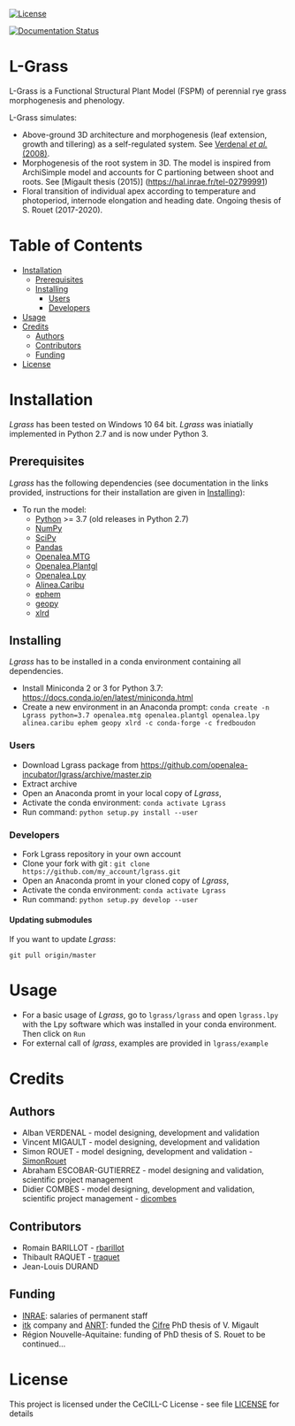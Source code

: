 [![License](https://img.shields.io/badge/license-CeCILL--C-blue )](https://img.shields.io/badge/license-CeCILL--C-blue )

[![Documentation Status](https://readthedocs.org/projects/lgrass/badge/?version=latest)](https://lgrass.readthedocs.io/en/latest/?badge=latest)

# L-Grass
L-Grass is a Functional Structural Plant Model (FSPM) of perennial rye grass morphogenesis and phenology.

L-Grass simulates:
* Above-ground 3D architecture and morphogenesis (leaf extension, growth and tillering) as a self-regulated system. See [Verdenal *et al.* (2008)](https://doi.org/10.1071/FP08050).
* Morphogenesis of the root system in 3D. The model is inspired from ArchiSimple model and accounts for C partioning between shoot and roots. See [Migault thesis (2015)] (https://hal.inrae.fr/tel-02799991)
* Floral transition of individual apex according to temperature and photoperiod, internode elongation and heading date. Ongoing thesis of S. Rouet (2017-2020).

# Table of Contents
- [Installation](#installation)
  * [Prerequisites](#prerequisites)
  * [Installing](#installing)
    + [Users](#users)
    + [Developers](#developers)
- [Usage](#usage)
- [Credits](#credits)
  * [Authors](#authors)
  * [Contributors](#contributors)
  * [Funding](#funding)
- [License](#license)


# Installation

*Lgrass* has been tested on Windows 10 64 bit. *Lgrass* was iniatially implemented in Python 2.7 and is now under Python 3.

## Prerequisites
*Lgrass* has the following dependencies (see documentation in the links provided, instructions for their installation are given in [Installing](#installing)):
* To run the model: 
    * [Python](http://www.python.org) >= 3.7 (old releases in Python 2.7)
    * [NumPy](http://www.numpy.org/)
    * [SciPy](http://www.scipy.org/)
    * [Pandas](http://pandas.pydata.org/)
    * [Openalea.MTG](https://github.com/openalea/mtg)
    * [Openalea.Plantgl](https://github.com/openalea/plantgl)
    * [Openalea.Lpy](https://github.com/openalea/lpy)
    * [Alinea.Caribu](https://github.com/openalea-incubator/caribu) 
    * [ephem](https://pypi.org/project/ephem/)
    * [geopy](https://pypi.org/project/geopy/)
    * [xlrd](https://pypi.org/project/xlrd/)
    
## Installing
*Lgrass* has to be installed in a conda environment containing all dependencies.

* Install Miniconda 2 or 3 for Python 3.7: https://docs.conda.io/en/latest/miniconda.html
* Create a new environment in an Anaconda prompt:
   `conda create -n Lgrass python=3.7 openalea.mtg openalea.plantgl openalea.lpy alinea.caribu ephem geopy xlrd -c conda-forge -c fredboudon`
   
### Users
* Download Lgrass package from https://github.com/openalea-incubator/lgrass/archive/master.zip
* Extract archive
* Open an Anaconda promt in your local copy of *Lgrass*,
* Activate the conda environment: `conda activate Lgrass`
* Run command: `python setup.py install --user` 

### Developers
* Fork Lgrass repository in your own account
* Clone your fork with git : `git clone https://github.com/my_account/lgrass.git`
* Open an Anaconda promt in your cloned copy of *Lgrass*,
* Activate the conda environment: `conda activate Lgrass`
* Run command: `python setup.py develop --user` 

#### Updating submodules

If you want to update *Lgrass*:

    git pull origin/master

# Usage

* For a basic usage of *Lgrass*, go to `lgrass/lgrass` and open `lgrass.lpy` with the Lpy software which was installed in your conda environment. Then click on `Run`
* For external call of *lgrass*, examples are provided in `lgrass/example`

# Credits
## Authors
* Alban VERDENAL - model designing, development and validation
* Vincent MIGAULT - model designing, development and validation
* Simon ROUET - model designing, development and validation - [SimonRouet](https://github.com/SimonRouet)
* Abraham ESCOBAR-GUTIERREZ - model designing and validation, scientific project management
* Didier COMBES - model designing, development and validation, scientific project management - [dicombes](https://github.com/dicombes)

## Contributors
* Romain BARILLOT - [rbarillot](https://github.com/rbarillot)
* Thibault RAQUET - [traquet](https://github.com/traquet)
* Jean-Louis DURAND

## Funding
* [INRAE](https://www.inrae.fr/): salaries of permanent staff 
* [itk](https://www.itk.fr/en/) company and [ANRT](http://www.anrt.asso.fr/fr): funded the [Cifre](http://www.anrt.asso.fr/fr/cifre-7843) PhD thesis of V. Migault
* Région Nouvelle-Aquitaine: funding of PhD thesis of S. Rouet
to be continued...

# License
This project is licensed under the CeCILL-C License - see file [LICENSE](LICENSE) for details
 
